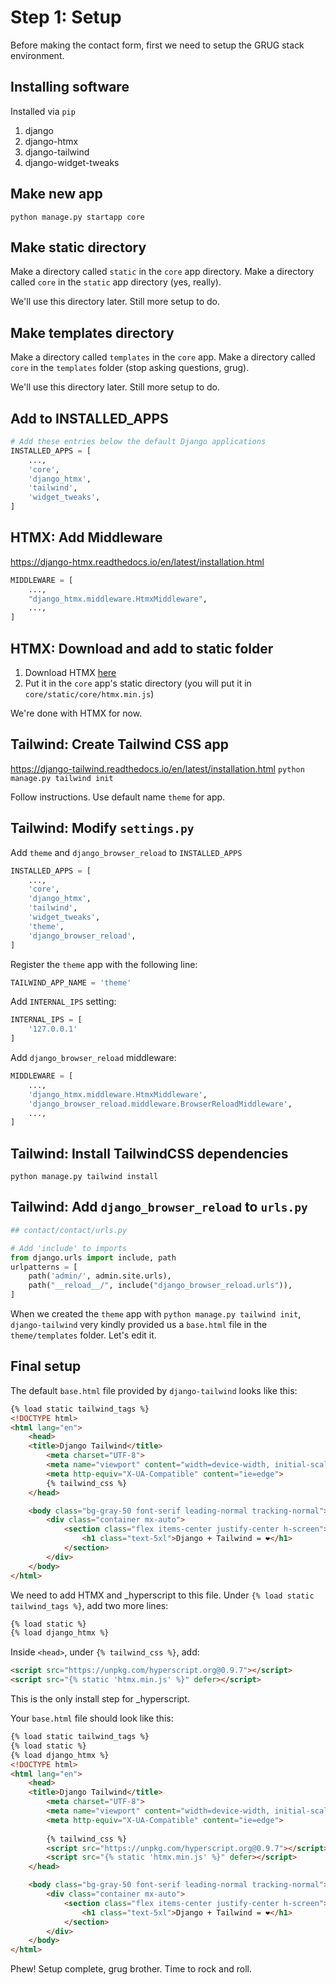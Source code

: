 # Step 1: Setup
Before making the contact form, first we need to setup the GRUG stack environment.

## Installing software

Installed via `pip`
1. django
2. django-htmx
3. django-tailwind
4. django-widget-tweaks

## Make new app
`python manage.py startapp core`

## Make static directory
Make a directory called `static` in the `core` app directory.
Make a directory called `core` in the `static` app directory (yes, really).

We'll use this directory later. Still more setup to do.

## Make templates directory
Make a directory called `templates` in the `core` app. 
Make a directory called `core` in the `templates` folder (stop asking questions, grug).

We'll use this directory later. Still more setup to do.

## Add to INSTALLED_APPS
```python
# Add these entries below the default Django applications
INSTALLED_APPS = [
    ...,
    'core',
    'django_htmx',
    'tailwind',
    'widget_tweaks',
]
```

## HTMX: Add Middleware
https://django-htmx.readthedocs.io/en/latest/installation.html
```python
MIDDLEWARE = [
    ...,
    "django_htmx.middleware.HtmxMiddleware",
    ...,
]
```

## HTMX: Download and add to static folder
1. Download HTMX [here](https://unpkg.com/htmx.org/dist/htmx.min.js)
2. Put it in the `core` app's static directory (you will put it in `core/static/core/htmx.min.js`)

We're done with HTMX for now.

## Tailwind: Create Tailwind CSS app
https://django-tailwind.readthedocs.io/en/latest/installation.html
`python manage.py tailwind init`

Follow instructions. Use default name `theme` for app.

## Tailwind: Modify `settings.py`
Add `theme` and `django_browser_reload` to `INSTALLED_APPS`

```python
INSTALLED_APPS = [
    ...,
    'core',
    'django_htmx',
    'tailwind',
    'widget_tweaks',
    'theme',
    'django_browser_reload',
]
```
Register the `theme` app with the following line:

```python
TAILWIND_APP_NAME = 'theme'
```

Add `INTERNAL_IPS` setting:

```python
INTERNAL_IPS = [
    '127.0.0.1'
]
```

Add `django_browser_reload` middleware:

```python
MIDDLEWARE = [
    ...,
    'django_htmx.middleware.HtmxMiddleware',
    'django_browser_reload.middleware.BrowserReloadMiddleware',
    ...,
]
```

## Tailwind: Install TailwindCSS dependencies
`python manage.py tailwind install`

## Tailwind: Add `django_browser_reload` to `urls.py`

```python
## contact/contact/urls.py

# Add 'include' to imports
from django.urls import include, path
urlpatterns = [
    path('admin/', admin.site.urls),
    path("__reload__/", include("django_browser_reload.urls")),
]
```

When we created the `theme` app with `python manage.py tailwind init`, 
`django-tailwind` very kindly provided us a `base.html` file in the `theme/templates` folder.
Let's edit it.

## Final setup
The default `base.html` file provided by `django-tailwind` looks like this:

```html
{% load static tailwind_tags %}
<!DOCTYPE html>
<html lang="en">
	<head>
    <title>Django Tailwind</title>
		<meta charset="UTF-8">
		<meta name="viewport" content="width=device-width, initial-scale=1.0">
		<meta http-equiv="X-UA-Compatible" content="ie=edge">
		{% tailwind_css %}
	</head>

	<body class="bg-gray-50 font-serif leading-normal tracking-normal">
		<div class="container mx-auto">
			<section class="flex items-center justify-center h-screen">
				<h1 class="text-5xl">Django + Tailwind = ❤️</h1>
			</section>
		</div>
	</body>
</html>
```

We need to add HTMX and _hyperscript to this file. Under `{% load static tailwind_tags %}`, add two more lines:

```html
{% load static %}
{% load django_htmx %}
```

Inside `<head>`, under `{% tailwind_css %}`, add:

```html
<script src="https://unpkg.com/hyperscript.org@0.9.7"></script>
<script src="{% static 'htmx.min.js' %}" defer></script>
```
This is the only install step for _hyperscript.

Your `base.html` file should look like this:

```html
{% load static tailwind_tags %}
{% load static %}
{% load django_htmx %}
<!DOCTYPE html>
<html lang="en">
	<head>
    <title>Django Tailwind</title>
		<meta charset="UTF-8">
		<meta name="viewport" content="width=device-width, initial-scale=1.0">
		<meta http-equiv="X-UA-Compatible" content="ie=edge">
        
		{% tailwind_css %}
        <script src="https://unpkg.com/hyperscript.org@0.9.7"></script>
        <script src="{% static 'htmx.min.js' %}" defer></script>
	</head>

	<body class="bg-gray-50 font-serif leading-normal tracking-normal">
		<div class="container mx-auto">
			<section class="flex items-center justify-center h-screen">
				<h1 class="text-5xl">Django + Tailwind = ❤️</h1>
			</section>
		</div>
	</body>
</html>
```

Phew! Setup complete, grug brother. Time to rock and roll.
